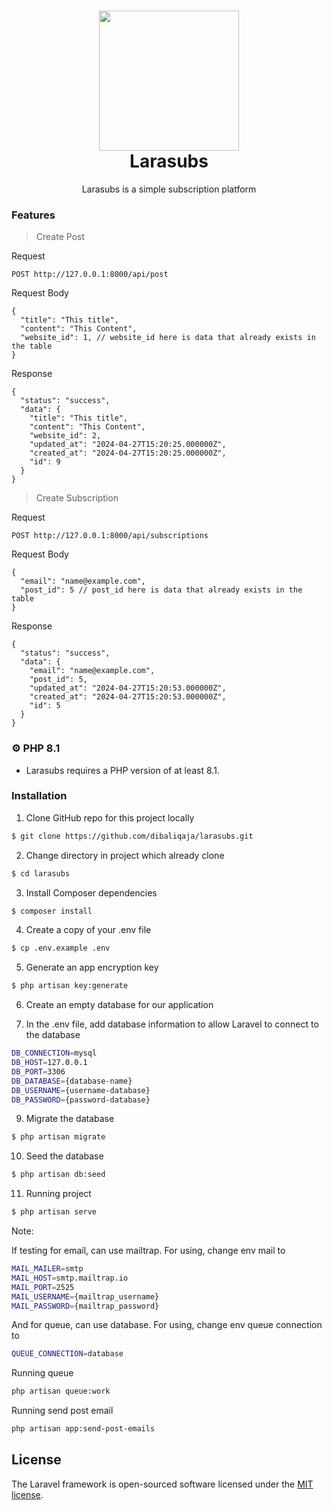 <h1 align="center">
  <img src="https://raw.githubusercontent.com/laravel/art/master/logo-lockup/5%20SVG/2%20CMYK/1%20Full%20Color/laravel-logolockup-cmyk-red.svg" width="224px"/><br/>
  Larasubs
</h1>
<p align="center">Larasubs is a simple subscription platform</p>

### Features

> Create Post

Request
```
POST http://127.0.0.1:8000/api/post
```

Request Body
```
{
  "title": "This title",
  "content": "This Content",
  "website_id": 1, // website_id here is data that already exists in the table
}
```
Response
```
{
  "status": "success",
  "data": {
    "title": "This title",
    "content": "This Content",
    "website_id": 2,
    "updated_at": "2024-04-27T15:20:25.000000Z",
    "created_at": "2024-04-27T15:20:25.000000Z",
    "id": 9
  }
}
```


> Create Subscription

Request
```
POST http://127.0.0.1:8000/api/subscriptions
```

Request Body
```
{
  "email": "name@example.com",
  "post_id": 5 // post_id here is data that already exists in the table
}
```
Response
```
{
  "status": "success",
  "data": {
    "email": "name@example.com",
    "post_id": 5,
    "updated_at": "2024-04-27T15:20:53.000000Z",
    "created_at": "2024-04-27T15:20:53.000000Z",
    "id": 5
  }
}
```


### ⚙️ PHP 8.1
- Larasubs requires a PHP version of at least 8.1.

### Installation
1. Clone GitHub repo for this project locally
```bash
$ git clone https://github.com/dibaliqaja/larasubs.git
```
2. Change directory in project which already clone
```bash
$ cd larasubs
```
3. Install Composer dependencies
```bash
$ composer install
```
4. Create a copy of your .env file
```bash
$ cp .env.example .env
```
5. Generate an app encryption key
```bash
$ php artisan key:generate
```
6. Create an empty database for our application

8. In the .env file, add database information to allow Laravel to connect to the database
```bash
DB_CONNECTION=mysql
DB_HOST=127.0.0.1
DB_PORT=3306
DB_DATABASE={database-name}
DB_USERNAME={username-database}
DB_PASSWORD={password-database}
```
9. Migrate the database
```bash
$ php artisan migrate
```
10. Seed the database
```bash
$ php artisan db:seed
```
11. Running project
```bash
$ php artisan serve
```

Note:

If testing for email, can use mailtrap. For using, change env mail to
```bash
MAIL_MAILER=smtp
MAIL_HOST=smtp.mailtrap.io
MAIL_PORT=2525
MAIL_USERNAME={mailtrap_username}
MAIL_PASSWORD={mailtrap_password}
```

And for queue, can use database. For using, change env queue connection to
```bash
QUEUE_CONNECTION=database
```

Running queue
```bash
php artisan queue:work
```

Running send post email
```bash
php artisan app:send-post-emails
```

## License

The Laravel framework is open-sourced software licensed under the [MIT license](https://opensource.org/licenses/MIT).
